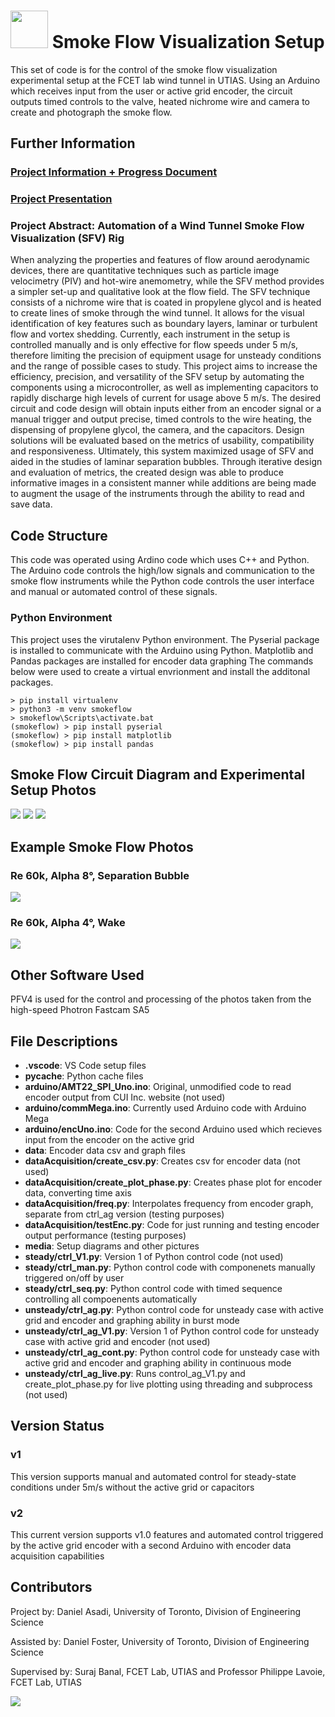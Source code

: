 # <img src= "media/FCET_Logo.png" height = "60"> Smoke Flow Visualization Setup
This set of code is for the control of the smoke flow visualization experimental setup at the FCET lab wind tunnel in UTIAS. 
Using an Arduino which receives input from the user or active grid encoder, the circuit outputs timed controls to the valve, heated nichrome wire and camera to create and photograph the smoke flow.

## Further Information
### [Project Information + Progress Document](https://docs.google.com/document/d/1TpjQxDYd5ZbAC--HKGrwxiYLXjzm-MVlI9GUeiGMbgY/edit?usp=sharing)
### [Project Presentation](https://docs.google.com/presentation/d/1Sq_wyhLVnCP48-y7gE646tIXf9qmjQ5rv_RyZEfXHPY/edit?usp=sharing)

### Project Abstract: Automation of a Wind Tunnel Smoke Flow Visualization (SFV) Rig
When analyzing the properties and features of flow around aerodynamic devices, there are quantitative techniques such as particle image velocimetry (PIV) and hot-wire anemometry, while the SFV method provides a simpler set-up and qualitative look at the flow field. The SFV technique consists of a nichrome wire that is coated in propylene glycol and is heated to create lines of smoke through the wind tunnel. It allows for the visual identification of key features such as boundary layers, laminar or turbulent flow and vortex shedding. Currently, each instrument in the setup is controlled manually and is only effective for flow speeds under 5 m/s, therefore limiting the precision of equipment usage for unsteady conditions and the range of possible cases to study. This project aims to increase the efficiency, precision, and versatility of the SFV setup by automating the components using a microcontroller, as well as implementing capacitors to rapidly discharge high levels of current for usage above 5 m/s. The desired circuit and code design will obtain inputs either from an encoder signal or a manual trigger and output precise, timed controls to the wire heating, the dispensing of propylene glycol, the camera, and the capacitors. Design solutions will be evaluated based on the metrics of usability, compatibility and responsiveness. Ultimately, this system maximized usage of SFV and aided in the studies of laminar separation bubbles. Through iterative design and evaluation of metrics, the created design was able to produce informative images in a consistent manner while additions are being made to augment the usage of the instruments through the ability to read and save data.

## Code Structure
This code was operated using Ardino code which uses C++ and Python. The Arduino code controls the high/low signals and communication to the smoke flow instruments while the Python code controls the user interface and manual or automated control of these signals.

### Python Environment
This project uses the virutalenv Python environment. The Pyserial package is installed to communicate with the Arduino using Python. Matplotlib and Pandas packages are installed for encoder data graphing The commands below were used to create a virtual envrionment and install the additonal packages.
```
> pip install virtualenv
> python3 -m venv smokeflow
> smokeflow\Scripts\activate.bat
(smokeflow) > pip install pyserial
(smokeflow) > pip install matplotlib
(smokeflow) > pip install pandas
```
## Smoke Flow Circuit Diagram and Experimental Setup Photos
<img src= "media/SmokeFlowCircuit.jpg">
<img src= "media/SetupPhoto1.jpg">
<img src= "media/SetupPhoto2.jpg">

## Example Smoke Flow Photos
### Re 60k, Alpha 8°, Separation Bubble
<img src= "media/Re60kAlpha8SepBubble.png">

### Re 60k, Alpha 4°, Wake
<img src= "media/Re60kAlpha4Wake.png">

## Other Software Used
PFV4 is used for the control and processing of the photos taken from the high-speed Photron Fastcam SA5

## File Descriptions
* **.vscode**: VS Code setup files
* **__pycache__**: Python cache files
* **arduino/AMT22_SPI_Uno.ino**: Original, unmodified code to read encoder output from CUI Inc. website (not used)
* **arduino/commMega.ino**: Currently used Arduino code with Arduino Mega
* **arduino/encUno.ino**: Code for the second Arduino used which recieves input from the encoder on the active grid
* **data**: Encoder data csv and graph files
* **dataAcquisition/create_csv.py**: Creates csv for encoder data (not used)
* **dataAcquisition/create_plot_phase.py**: Creates phase plot for encoder data, converting time axis
* **dataAcquisition/freq.py**: Interpolates frequency from encoder graph, separate from ctrl_ag version (testing purposes)
* **dataAcquisition/testEnc.py**: Code for just running and testing encoder output performance (testing purposes)
* **media**: Setup diagrams and other pictures
* **steady/ctrl_V1.py**: Version 1 of Python control code (not used)
* **steady/ctrl_man.py**: Python control code with componenets manually triggered on/off by user
* **steady/ctrl_seq.py**: Python control code with timed sequence controlling all compoenents automatically
* **unsteady/ctrl_ag.py**: Python control code for unsteady case with active grid and encoder and graphing ability in burst mode
* **unsteady/ctrl_ag_V1.py**: Version 1 of Python control code for unsteady case with active grid and encoder (not used)
* **unsteady/ctrl_ag_cont.py**: Python control code for unsteady case with active grid and encoder and graphing ability in continuous mode
* **unsteady/ctrl_ag_live.py**: Runs control_ag_V1.py and create_plot_phase.py for live plotting using threading and subprocess (not used)

## Version Status
### v1
This version supports manual and automated control for steady-state conditions under 5m/s without the active grid or capacitors
### v2
This current version supports v1.0 features and automated control triggered by the active grid encoder with a second Arduino with encoder data acquisition capabilities

## Contributors
Project by: Daniel Asadi, University of Toronto, Division of Engineering Science

Assisted by: Daniel Foster, University of Toronto, Division of Engineering Science

Supervised by: Suraj Banal, FCET Lab, UTIAS and Professor Philippe Lavoie, FCET Lab, UTIAS

<img src= "media/UTIAS_FCET_Crest.jpg">
